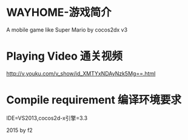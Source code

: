 
# WAYHOME-游戏简介
A mobile game like Super Mario by cocos2dx v3 

# Playing Video  通关视频
http://v.youku.com/v_show/id_XMTYxNDAyNzk5Mg==.html

# Compile requirement 编译环境要求
IDE=VS2013,cocos2d-x引擎=3.3



2015 by f2
